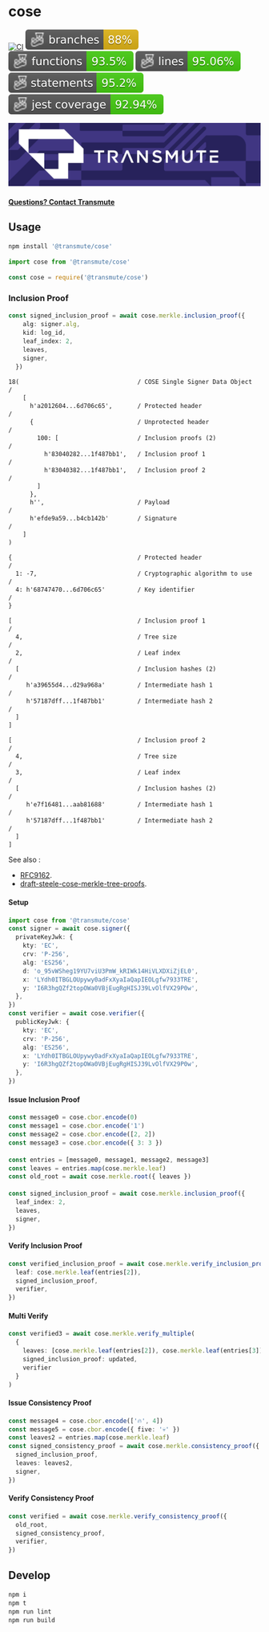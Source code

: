 # cose

[![CI](https://github.com/transmute-industries/cose/actions/workflows/ci.yml/badge.svg)](https://github.com/transmute-industries/cose/actions/workflows/ci.yml)
![Branches](./badges/coverage-branches.svg)
![Functions](./badges/coverage-functions.svg)
![Lines](./badges/coverage-lines.svg)
![Statements](./badges/coverage-statements.svg)
![Jest coverage](./badges/coverage-jest%20coverage.svg)

<!-- [![NPM](https://nodei.co/npm/@transmute/cose.png?mini=true)](https://npmjs.org/package/@transmute/cose) -->

<img src="./transmute-banner.png" />

#### [Questions? Contact Transmute](https://transmute.typeform.com/to/RshfIw?typeform-source=cose)

## Usage

```bash
npm install '@transmute/cose'
```

```ts
import cose from '@transmute/cose'
```

```js
const cose = require('@transmute/cose')
```

### Inclusion Proof

```ts
const signed_inclusion_proof = await cose.merkle.inclusion_proof({
    alg: signer.alg,
    kid: log_id,
    leaf_index: 2,
    leaves,
    signer,
  })
```

~~~~ cbor-diag
18(                                 / COSE Single Signer Data Object        /
    [
      h'a2012604...6d706c65',       / Protected header                      /
      {                             / Unprotected header                    /
        100: [                      / Inclusion proofs (2)                  /
          h'83040282...1f487bb1',   / Inclusion proof 1                     /
          h'83040382...1f487bb1',   / Inclusion proof 2                     /
        ]
      },
      h'',                          / Payload                               /
      h'efde9a59...b4cb142b'        / Signature                             /
    ]
)
~~~~

~~~~ cbor-diag
{                                   / Protected header                      /
  1: -7,                            / Cryptographic algorithm to use        /
  4: h'68747470...6d706c65'         / Key identifier                        /
}
~~~~

~~~~ cbor-diag
[                                   / Inclusion proof 1                     /
  4,                                / Tree size                             /
  2,                                / Leaf index                            /
  [                                 / Inclusion hashes (2)                  /
     h'a39655d4...d29a968a'         / Intermediate hash 1                   /
     h'57187dff...1f487bb1'         / Intermediate hash 2                   /
  ]
]
~~~~

~~~~ cbor-diag
[                                   / Inclusion proof 2                     /
  4,                                / Tree size                             /
  3,                                / Leaf index                            /
  [                                 / Inclusion hashes (2)                  /
     h'e7f16481...aab81688'         / Intermediate hash 1                   /
     h'57187dff...1f487bb1'         / Intermediate hash 2                   /
  ]
]
~~~~

See also :

- [RFC9162](https://datatracker.ietf.org/doc/rfc9162/).
- [draft-steele-cose-merkle-tree-proofs](https://github.com/ietf-scitt/draft-steele-cose-merkle-tree-proofs).

#### Setup

```ts
import cose from '@transmute/cose'
const signer = await cose.signer({
  privateKeyJwk: {
    kty: 'EC',
    crv: 'P-256',
    alg: 'ES256',
    d: 'o_95vWSheg19YU7viU3PmW_kRIWk14HiVLXDXiZjEL0',
    x: 'LYdh0ITBGLOUpywy0adFxXyaIaQapIEOLgfw7933TRE',
    y: 'I6R3hgQZf2topOWa0VBjEugRgHISJ39LvOlfVX29P0w',
  },
})
const verifier = await cose.verifier({
  publicKeyJwk: {
    kty: 'EC',
    crv: 'P-256',
    alg: 'ES256',
    x: 'LYdh0ITBGLOUpywy0adFxXyaIaQapIEOLgfw7933TRE',
    y: 'I6R3hgQZf2topOWa0VBjEugRgHISJ39LvOlfVX29P0w',
  },
})
```

#### Issue Inclusion Proof

```ts
const message0 = cose.cbor.encode(0)
const message1 = cose.cbor.encode('1')
const message2 = cose.cbor.encode([2, 2])
const message3 = cose.cbor.encode({ 3: 3 })

const entries = [message0, message1, message2, message3]
const leaves = entries.map(cose.merkle.leaf)
const old_root = await cose.merkle.root({ leaves })

const signed_inclusion_proof = await cose.merkle.inclusion_proof({
  leaf_index: 2,
  leaves,
  signer,
})
```

#### Verify Inclusion Proof

```ts
const verified_inclusion_proof = await cose.merkle.verify_inclusion_proof({
  leaf: cose.merkle.leaf(entries[2]),
  signed_inclusion_proof,
  verifier,
})
```

#### Multi Verify

```ts
const verified3 = await cose.merkle.verify_multiple(
  {
    leaves: [cose.merkle.leaf(entries[2]), cose.merkle.leaf(entries[3])],
    signed_inclusion_proof: updated,
    verifier
  }
)
```

#### Issue Consistency Proof

```ts
const message4 = cose.cbor.encode(['🔥', 4])
const message5 = cose.cbor.encode({ five: '💀' })
const leaves2 = entries.map(cose.merkle.leaf)
const signed_consistency_proof = await cose.merkle.consistency_proof({
  signed_inclusion_proof,
  leaves: leaves2,
  signer,
})
```

#### Verify Consistency Proof

```ts
const verified = await cose.merkle.verify_consistency_proof({
  old_root,
  signed_consistency_proof,
  verifier,
})
```

## Develop

```bash
npm i
npm t
npm run lint
npm run build
```
